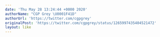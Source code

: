 ```yaml
---
date: 'Thu May 28 13:24:44 +0000 2020'
authorName: "CGP Grey \U0001F41D"
authorUrl: 'https://twitter.com/cgpgrey'
originalPost: 'https://twitter.com/cgpgrey/status/1265997435404521472'
layout: like
---
```

